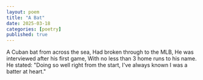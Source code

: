 ```yaml
---
layout: poem
title: "A Bat"
date: 2025-03-18
categories: [poetry]
published: true
---
```


A Cuban bat from across the sea,
Had broken through to the MLB,
He was interviewed after his first game, 
With no less than 3 home runs to his name.
He stated: "Doing so well right from the start,
I've always known I was a batter at heart."
